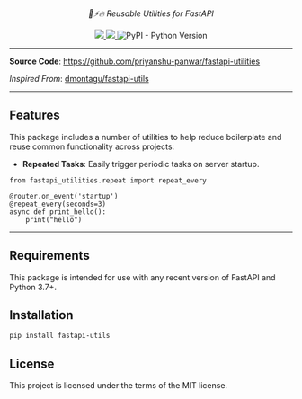 <p align="center">
    <em>🎨⚡️🔥 Reusable Utilities for FastAPI</em>
</p>
<p align="center">
<a href="https://github.com/priyanshu-panwar/fastapi-utilities/actions/workflows/build.yaml" > 
 <img src="https://github.com/priyanshu-panwar/fastapi-utilities/actions/workflows/build.yaml/badge.svg"/> 
 </a>
<a href="https://codecov.io/gh/priyanshu-panwar/fastapi-utilities" > 
 <img src="https://codecov.io/gh/priyanshu-panwar/fastapi-utilities/graph/badge.svg?token=8ACG93WM6I"/> 
 </a>
 <img alt="PyPI - Python Version" src="https://img.shields.io/pypi/pyversions/fastapi-utilities">

</p>

---

**Source Code**: <a href="https://github.com/priyanshu-panwar/fastapi-utilities" target="_blank">https://github.com/priyanshu-panwar/fastapi-utilities</a>

*Inspired From*: <a href="https://github.com/dmontagu/fastapi-utils" target="_blank">dmontagu/fastapi-utils</a>

---

## Features

This package includes a number of utilities to help reduce boilerplate and reuse common functionality across projects:

* **Repeated Tasks**: Easily trigger periodic tasks on server startup.
```
from fastapi_utilities.repeat import repeat_every

@router.on_event('startup')
@repeat_every(seconds=3)
async def print_hello():
    print("hello")
```

---

## Requirements

This package is intended for use with any recent version of FastAPI and Python 3.7+.

## Installation

```bash
pip install fastapi-utils
```

## License

This project is licensed under the terms of the MIT license.